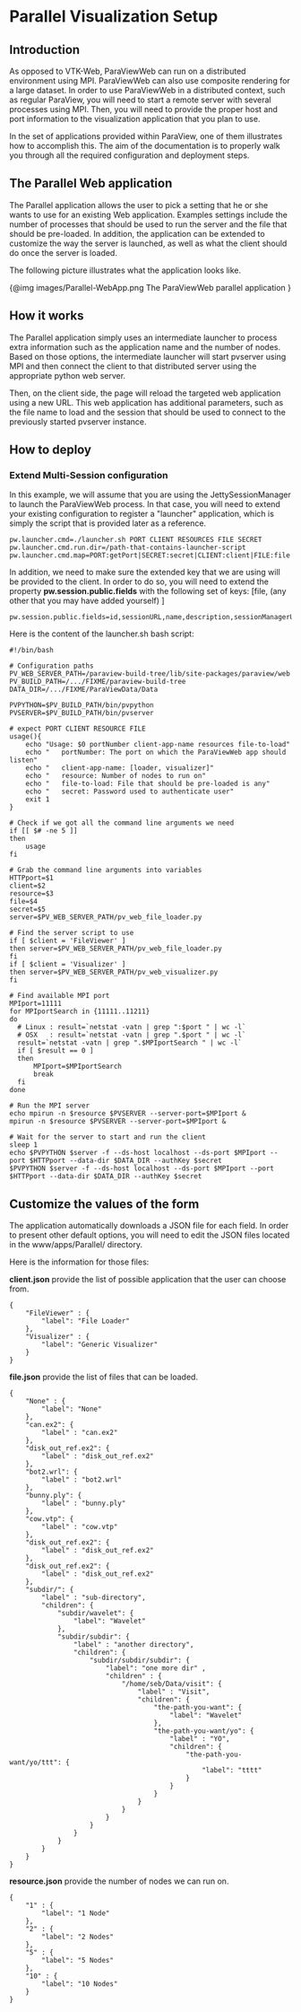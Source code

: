 # Parallel Visualization Setup

## Introduction

As opposed to VTK-Web, ParaViewWeb can run on a distributed environment using MPI.
ParaViewWeb can also use composite rendering for a large dataset.
In order to use ParaViewWeb in a distributed context, such as regular ParaView,
you will need to start a remote server with several processes using MPI.
Then, you will need to provide the proper host and port information to the
visualization application that you plan to use.

In the set of applications provided within ParaView, one of them illustrates
how to accomplish this. The aim of the documentation is to properly walk you
through all the required configuration and deployment steps.

## The Parallel Web application

The Parallel application allows the user to pick a setting that he or she wants to use
for an existing Web application.
Examples settings include the number of processes that should be used to run
the server and the file that should be pre-loaded.
In addition, the application can be extended to customize the way the server is launched, as well as
what the client should do once the server is loaded.

The following picture illustrates what the application looks like.

{@img images/Parallel-WebApp.png The ParaViewWeb parallel application }

## How it works

The Parallel application simply uses an intermediate launcher to process
extra information such as the application name and the number of nodes.
Based on those options, the intermediate launcher will start pvserver using
MPI and then connect the client to that distributed server using the appropriate
python web server.

Then, on the client side, the page will reload the targeted web application using a new URL. This web application has additional parameters, such as the file name to load and the session that should be used to connect to the previously started pvserver instance.

## How to deploy

### Extend Multi-Session configuration

In this example, we will assume that you are using the JettySessionManager
to launch the ParaViewWeb process.
In that case, you will need to extend your existing configuration to register
a "launcher" application, which is simply the script that is provided later as a reference.

    pw.launcher.cmd=./launcher.sh PORT CLIENT RESOURCES FILE SECRET
    pw.launcher.cmd.run.dir=/path-that-contains-launcher-script
    pw.launcher.cmd.map=PORT:getPort|SECRET:secret|CLIENT:client|FILE:file|RESOURCES:resources

In addition, we need to make sure the extended key that we are using will be provided to
the client. In order to do so, you will need to extend the property __pw.session.public.fields__ with the following set of keys: [file, (any other that you may have added yourself) ]

    pw.session.public.fields=id,sessionURL,name,description,sessionManagerURL,application,idleTimeout,startTime,secret,file

Here is the content of the launcher.sh bash script:

    #!/bin/bash

    # Configuration paths
    PV_WEB_SERVER_PATH=/paraview-build-tree/lib/site-packages/paraview/web
    PV_BUILD_PATH=/.../FIXME/paraview-build-tree
    DATA_DIR=/.../FIXME/ParaViewData/Data

    PVPYTHON=$PV_BUILD_PATH/bin/pvpython
    PVSERVER=$PV_BUILD_PATH/bin/pvserver

    # expect PORT CLIENT RESOURCE FILE
    usage(){
        echo "Usage: $0 portNumber client-app-name resources file-to-load"
        echo "   portNumber: The port on which the ParaViewWeb app should listen"
        echo "   client-app-name: [loader, visualizer]"
        echo "   resource: Number of nodes to run on"
        echo "   file-to-load: File that should be pre-loaded is any"
        echo "   secret: Password used to authenticate user"
        exit 1
    }

    # Check if we got all the command line arguments we need
    if [[ $# -ne 5 ]]
    then
        usage
    fi

    # Grab the command line arguments into variables
    HTTPport=$1
    client=$2
    resource=$3
    file=$4
    secret=$5
    server=$PV_WEB_SERVER_PATH/pv_web_file_loader.py

    # Find the server script to use
    if [ $client = 'FileViewer' ]
    then server=$PV_WEB_SERVER_PATH/pv_web_file_loader.py
    fi
    if [ $client = 'Visualizer' ]
    then server=$PV_WEB_SERVER_PATH/pv_web_visualizer.py
    fi

    # Find available MPI port
    MPIport=11111
    for MPIportSearch in {11111..11211}
    do
      # Linux : result=`netstat -vatn | grep ":$port " | wc -l`
      # OSX   : result=`netstat -vatn | grep ".$port " | wc -l`
      result=`netstat -vatn | grep ".$MPIportSearch " | wc -l`
      if [ $result == 0 ]
      then
          MPIport=$MPIportSearch
          break
      fi
    done

    # Run the MPI server
    echo mpirun -n $resource $PVSERVER --server-port=$MPIport &
    mpirun -n $resource $PVSERVER --server-port=$MPIport &

    # Wait for the server to start and run the client
    sleep 1
    echo $PVPYTHON $server -f --ds-host localhost --ds-port $MPIport --port $HTTPport --data-dir $DATA_DIR --authKey $secret
    $PVPYTHON $server -f --ds-host localhost --ds-port $MPIport --port $HTTPport --data-dir $DATA_DIR --authKey $secret

## Customize the values of the form

The application automatically downloads a JSON file for each field.
In order to present other default options, you will need to edit
the JSON files located in the www/apps/Parallel/ directory.

Here is the information for those files:

__client.json__ provide the list of possible application that the user can choose from.

    {
        "FileViewer" : {
            "label": "File Loader"
        },
        "Visualizer" : {
            "label": "Generic Visualizer"
        }
    }

__file.json__ provide the list of files that can be loaded.

    {
        "None" : {
            "label": "None"
        },
        "can.ex2": {
            "label" : "can.ex2"
        },
        "disk_out_ref.ex2": {
            "label" : "disk_out_ref.ex2"
        },
        "bot2.wrl": {
            "label" : "bot2.wrl"
        },
        "bunny.ply": {
            "label" : "bunny.ply"
        },
        "cow.vtp": {
            "label" : "cow.vtp"
        },
        "disk_out_ref.ex2": {
            "label" : "disk_out_ref.ex2"
        },
        "disk_out_ref.ex2": {
            "label" : "disk_out_ref.ex2"
        },
        "subdir/": {
            "label" : "sub-directory",
            "children": {
                "subdir/wavelet": {
                    "label": "Wavelet"
                },
                "subdir/subdir": {
                    "label" : "another directory",
                    "children": {
                        "subdir/subdir/subdir": {
                            "label": "one more dir" ,
                            "children" : {
                                "/home/seb/Data/visit": {
                                    "label" : "Visit",
                                    "children": {
                                        "the-path-you-want": {
                                            "label": "Wavelet"
                                        },
                                        "the-path-you-want/yo": {
                                            "label" : "YO",
                                            "children": {
                                                "the-path-you-want/yo/ttt": {
                                                    "label": "tttt"
                                                }
                                            }
                                        }
                                    }
                                }
                            }
                        }
                    }
                }
            }
        }
    }

__resource.json__ provide the number of nodes we can run on.

    {
        "1" : {
            "label": "1 Node"
        },
        "2" : {
            "label": "2 Nodes"
        },
        "5" : {
            "label": "5 Nodes"
        },
        "10" : {
            "label": "10 Nodes"
        }
    }